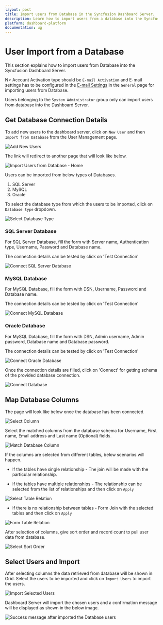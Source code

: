 ```yaml
---
layout: post
title: Import users from Database in the Syncfusion Dashboard Server.
description: Learn how to import users from a database into the Syncfusion Dashboard Server.
platform: dashboard-platform
documentation: ug
---
```


# User Import from a Database

This section explains how to import users from Database into the Syncfusion Dashboard Server.

N> Account Activation type should be `E-mail Activation` and E-mail settings has to be configured in the [E-mail Settings](/dashboard-platform/dashboard-server/site-settings/email-settings) in the `General` page for importing users from Database.

Users belonging to the `System Administrator` group only can import users from database into the Dashboard Server.

## Get Database Connection Details

To add new users to the dashboard server, click on `New User` and then `Import from Database` from the User Management page.

![Add New Users](images/add-new-users.png)

The link will redirect to another page that will look like below.

![Import Users from Database - Home](images/import-users-home-page.png)

Users can be imported from below types of Databases.

1. SQL Server
2. MySQL
3. Oracle

To select the database type from which the users to be imported, click on `Database type` dropdown.

![Select Database Type](images/select-database-type.png)
 
### SQL Server Database
 
For SQL Server Database, fill the form with Server name, Authentication type, Username, Password and Database name.
 
The connection details can be tested by click on 'Test Connection'
  
![Connect SQL Server Database](images/connect-database-sqlserver.png)
 
### MySQL Database
 
For MySQL Database, fill the form with DSN, Username, Password and Database name.
 
The connection details can be tested by click on 'Test Connection'
 
![Connect MySQL Database](images/connect-database-mysql.png)
 
### Oracle Database
 
For MySQL Database, fill the form with DSN, Admin username, Admin password, Database name and Database password.
 
The connection details can be tested by click on 'Test Connection'
 
![Connect Oracle Database](images/connect-database-oracle.png)
 
Once the connection details are filled, click on 'Connect' for getting schema of the provided database connection.

![Connect Database](images/connect-database.png)


## Map Database Columns

The page will look like below once the database has been connected.

![Select Column](images/database-select-columns.png)

Select the matched columns from the database schema for Username, First name, Email address and Last name (Optional) fields.

![Match Database Column](images/match-database-columns.png)

If the columns are selected from different tables, below scenarios will happen.

* If the tables have single relationship - The join will be made with the particular relationship.

* If the tables have multiple relationships - The relationship can be selected from the list of relationships and then click on `Apply`

![Select Table Relation](images/select-relation.png)

* If there is no relationship between tables - Form Join with the selected tables and then click on `Apply`

![Form Table Relation](images/form-relation.png)

After selection of columns, give sort order and record count to pull user data from database.

![Select Sort Order](images/select-sort-order.png)

## Select Users and Import

After selecting columns the data retrieved from database will be shown in Grid. Select the users to be imported and click on `Import Users` to import the users.

![Import Selected Users](images/import-users-grid-selection.png)

Dashboard Server will import the chosen users and a confirmation message will be displayed as shown in the below image.

![Success message after imported the Database users](images/Database-User-imported.png)